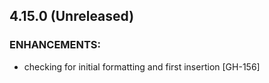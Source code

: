 ## 4.15.0 (Unreleased)

### ENHANCEMENTS:
* checking for initial formatting and first insertion [GH-156]

